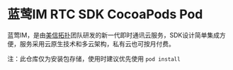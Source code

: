 # 蓝莺IM RTC SDK CocoaPods Pod

蓝莺IM，是由[美信拓扑](https://www.lanyingim.com/)团队研发的新一代即时通讯云服务，SDK设计简单集成方便，服务采用云原生技术和多云架构，私有云也可按月付费。

注：此仓库仅为安装包存储，使用时建议优先使用 ``` pod install ```
